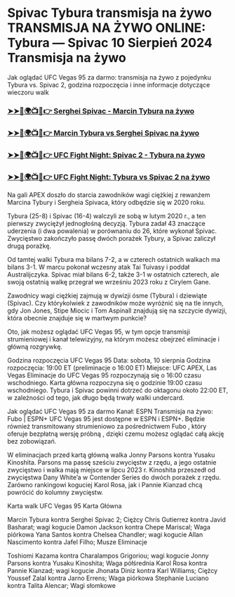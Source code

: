 #  Spivac Tybura transmisja na żywo TRANSMISJA NA ŻYWO ONLINE: Tybura — Spivac 10 Sierpień 2024 Transmisja na żywo

Jak oglądać UFC Vegas 95 za darmo: transmisja na żywo z pojedynku Tybura vs. Spivac 2, godzina rozpoczęcia i inne informacje dotyczące wieczoru walk

<h3><a href="https://cutt.ly/MecUE7J2">➤➤🔴🌍📺📱👉 Serghei Spivac - Marcin Tybura na żywo</a></h3>

<h3><a href="https://cutt.ly/MecUE7J2">➤➤🔴🌍📺📱👉 Marcin Tybura vs Serghei Spivac na żywo</a></h3>

<h3><a href="https://cutt.ly/MecUE7J2">➤➤🔴🌍📺📱👉 UFC Fight Night: Spivac 2 - Tybura na żywo</a></h3>

<h3><a href="https://cutt.ly/MecUE7J2">➤➤🔴🌍📺📱👉 UFC Fight Night: Tybura vs Spivac 2 na żywo</a></h3>

Na gali APEX doszło do starcia zawodników wagi ciężkiej z rewanżem Marcina Tybury i Sergheia Spivaca, który odbędzie się w 2020 roku.

Tybura (25-8) i Spivac (16-4) walczyli ze sobą w lutym 2020 r., a ten pierwszy zwyciężył jednogłośną decyzją. Tybura zadał 43 znaczące uderzenia (i dwa powalenia) w porównaniu do 26, które wykonał Spivac. Zwycięstwo zakończyło passę dwóch porażek Tybury, a Spivac zaliczył drugą porażkę.

Od tamtej walki Tybura ma bilans 7-2, a w czterech ostatnich walkach ma bilans 3-1. W marcu pokonał wczesny atak Tai Tuivasy i poddał Australijczyka. Spivac miał bilans 6-2, także 3-1 w ostatnich czterech, ale swoją ostatnią walkę przegrał we wrześniu 2023 roku z Cirylem Gane.

Zawodnicy wagi ciężkiej zajmują w dywizji ósme (Tybura) i dziewiąte (Spivac). Czy którykolwiek z zawodników może wyróżnić się na tle innych, gdy Jon Jones, Stipe Miocic i Tom Aspinall znajdują się na szczycie dywizji, która obecnie znajduje się w martwym punkcie?

Oto, jak możesz oglądać UFC Vegas 95, w tym opcje transmisji strumieniowej i kanał telewizyjny, na którym możesz obejrzeć eliminacje i główną rozgrywkę.

Godzina rozpoczęcia UFC Vegas 95
Data:  sobota, 10 sierpnia
Godzina rozpoczęcia: 19:00 ET (preliminacje o 16:00 ET)
Miejsce:  UFC APEX, Las Vegas
Eliminacje do UFC Vegas 95 rozpoczynają się o 16:00 czasu wschodniego. Karta główna rozpoczyna się o godzinie 19:00 czasu wschodniego. Tybura i Spivac powinni dotrzeć do oktagonu około 22:00 ET, w zależności od tego, jak długo będą trwały walki undercard.

Jak oglądać UFC Vegas 95 za darmo
Kanał:  ESPN
Transmisja na żywo:  Fubo  |  ESPN+
UFC Vegas 95 jest dostępne w ESPN i ESPN+. Będzie również transmitowany strumieniowo za pośrednictwem  Fubo  , który oferuje  bezpłatną wersję próbną  , dzięki czemu możesz oglądać całą akcję bez zobowiązań. 

W eliminacjach przed kartą główną walka Jonny Parsons kontra Yusaku Kinoshita. Parsons ma passę sześciu zwycięstw z rzędu, a jego ostatnie zwycięstwo i walka mają miejsce w lipcu 2023 r. Kinoshita przeszedł od zwycięstwa Dany White’a w Contender Series do dwóch porażek z rzędu. Zarówno rankingowi koguciej Karol Rosa, jak i Pannie Kianzad chcą powrócić do kolumny zwycięstw. 

Karta walk UFC Vegas 95
Karta Główna

Marcin Tybura kontra Serghei Spivac 2; Ciężcy
Chris Gutierrez kontra Javid Basharat; wagi kogucie
Damon Jackson kontra Chepe Mariscal; Waga piórkowa
Yana Santos kontra Chelsea Chandler; wagi kogucie
Allan Nascimento kontra Jafel Filho; Musze
Eliminacje

Toshiomi Kazama kontra Charalampos Grigoriou; wagi kogucie
Jonny Parsons kontra Yusaku Kinoshita; Waga półśrednia
Karol Rosa kontra Pannie Kianzad; wagi kogucie
Jhonata Diniz kontra Karl Williams; Ciężcy
Youssef Zalal kontra Jarno Errens; Waga piórkowa
Stephanie Luciano kontra Talita Alencar; Wagi słomkowe
